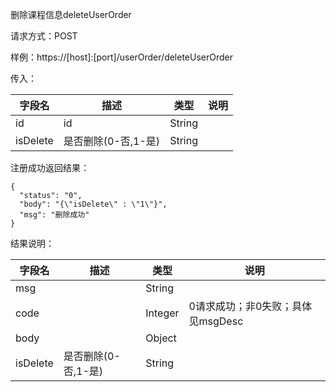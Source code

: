 删除课程信息deleteUserOrder

请求方式：POST

样例：https://[host]:[port]/userOrder/deleteUserOrder

传入：

| 字段名         | 描述                  | 类型   | 说明 |
| -------------- | --------------------- | ------ | ---- |
| id             | id                    | String |      |
| isDelete       | 是否删除(0-否,1-是)   | String |      |

注册成功返回结果：

```
{
  "status": "0",
  "body": "{\"isDelete\" : \"1\"}",
  "msg": "删除成功"
}
```

结果说明：

| 字段名      | 描述                  | 类型    | 说明                    |
| ----------- | --------------------- | ------- | ------------------------ |
| msg         |                       | String  |                       |
| code        |                       | Integer | 0请求成功；非0失败；具体见msgDesc |
| body        |                       | Object  |      |
| isDelete    | 是否删除(0-否,1-是)   | String  |      |
